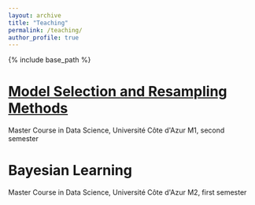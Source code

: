 ```yaml
---
layout: archive
title: "Teaching"
permalink: /teaching/
author_profile: true
---
```



{% include base_path %}

[Model Selection and Resampling Methods](/teaching/bayes/)
======
Master Course in Data Science, Université Côte d'Azur
M1, second semester


Bayesian Learning
======
Master Course in Data Science, Université Côte d'Azur
M2, first semester
